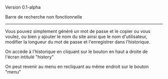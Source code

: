 Version 0.1-alpha

Barre de recherche non fonctionnelle

------------------------------------

Vous pouvez simplement généré un mot de passe et le copier ou vous voulez,
ou bien y ajouter le nom du site ainsi que le nom d'utilisateur, modifier la longueur du mot de passe
et l'enregistrer dans l'historique.

On accède à l'historique en cliquant sur le bouton en haut a droite de l'écran intitulé "history"

On peut revenir au menu en recliquant au même endroit sur le bouton "menu"